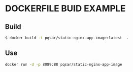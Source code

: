 # DOCKERFILE BUID EXAMPLE

## Build

```bash
$ docker build -t pqsar/static-nginx-app-image:latest  .
```

## Use

```bash
docker run -d -p 8089:80 pqsar/static-nginx-app-image
```
